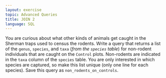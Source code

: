 ```yaml
---
layout: exercise
topic: Advanced Queries
title: JOIN 2
language: SQL
---
```


You are curious about what other kinds of animals get caught in the Sherman
traps used to census the rodents. Write a query that returns a list of the
`genus`, `species`, and `taxa` (*from the `species` table*) for non-rodent
individuals that are caught on the `Control` plots. Non-rodents are indicated in
the `taxa` column of the `species` table. You are only interested in which
species are captured, so make this list unique (only one line for each
species). Save this query as `non_rodents_on_controls`.
